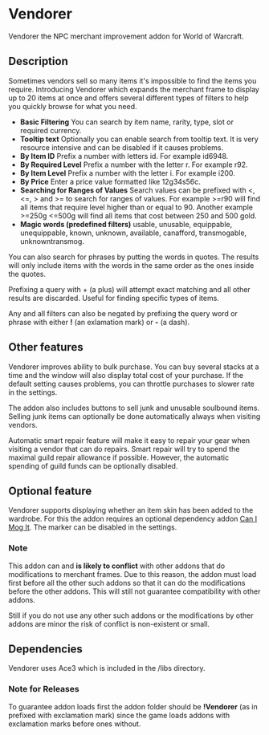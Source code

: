 # Vendorer
Vendorer the NPC merchant improvement addon for World of Warcraft.

## Description
Sometimes vendors sell so many items it's impossible to find the items you require. Introducing Vendorer which expands the merchant frame to display up to 20 items at once and offers several different types of filters to help you quickly browse for what you need.

* **Basic Filtering** You can search by item name, rarity, type, slot or required currency.
* **Tooltip text** Optionally you can enable search from tooltip text. It is very resource intensive and can be disabled if it causes problems.
* **By Item ID** Prefix a number with letters id. For example id6948.
* **By Required Level** Prefix a number with the letter r. For example r92.
* **By Item Level** Prefix a number with the letter i. For example i200.
* **By Price** Enter a price value formatted like 12g34s56c.
* **Searching for Ranges of Values** Search values can be prefixed with <, <=, > and >= to search for ranges of values. For example >=r90 will find all items that require level higher than or equal to 90. Another example >=250g <=500g will find all items that cost between 250 and 500 gold.
* **Magic words (predefined filters)** usable, unusable, equippable, unequippable, known, unknown, available, canafford, transmogable, unknowntransmog.

You can also search for phrases by putting the words in quotes. The results will only include items with the words in the same order as the ones inside the quotes.

Prefixing a query with + (a plus) will attempt exact matching and all other results are discarded. Useful for finding specific types of items.

Any and all filters can also be negated by prefixing the query word or phrase with either **!** (an exlamation mark) or **-** (a dash).

## Other features

Vendorer improves ability to bulk purchase. You can buy several stacks at a time and the window will also display total cost of your purchase. If the default setting causes problems, you can throttle purchases to slower rate in the settings.

The addon also includes buttons to sell junk and unusable soulbound items. Selling junk items can optionally be done automatically always when visiting vendors.

Automatic smart repair feature will make it easy to repair your gear when visiting a vendor that can do repairs. Smart repair will try to spend the maximal guild repair allowance if possible. However, the automatic spending of guild funds can be optionally disabled.

## Optional feature

Vendorer supports displaying whether an item skin has been added to the wardrobe. For this the addon requires an optional dependency addon [Can I Mog It](http://mods.curse.com/addons/wow/can-i-mog-it). The marker can be disabled in the settings.

### Note

This addon can and **is likely to conflict** with other addons that do modifications to merchant frames. Due to this reason, the addon must load first before all the other such addons so that it can do the modifications before the other addons. This will still not guarantee compatibility with other addons.

Still if you do not use any other such addons or the modifications by other addons are minor the risk of conflict is non-existent or small.

## Dependencies
Vendorer uses Ace3 which is included in the /libs directory.

### Note for Releases

To guarantee addon loads first the addon folder should be **!Vendorer** (as in prefixed with exclamation mark) since the game loads addons with exclamation marks before ones without.
